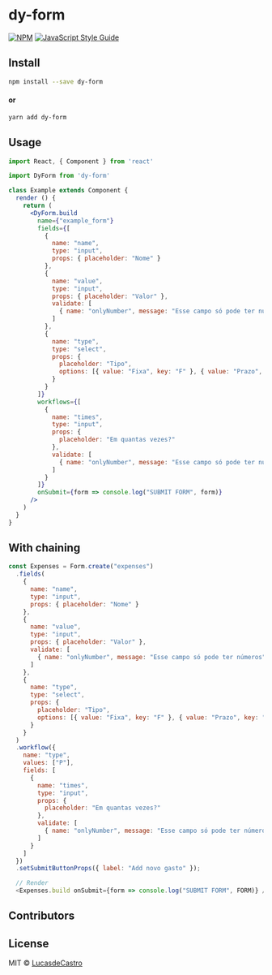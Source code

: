 # dy-form

> 

[![NPM](https://img.shields.io/npm/v/dy-form.svg)](https://www.npmjs.com/package/dy-form) [![JavaScript Style Guide](https://img.shields.io/badge/code_style-standard-brightgreen.svg)](https://standardjs.com)

## Install

```bash
npm install --save dy-form
```

#### or


```bash
yarn add dy-form
```

## Usage

```jsx
import React, { Component } from 'react'

import DyForm from 'dy-form'

class Example extends Component {
  render () {
    return (
      <DyForm.build
        name={"example_form"}
        fields={[
          {
            name: "name",
            type: "input",
            props: { placeholder: "Nome" }
          },
          {
            name: "value",
            type: "input",
            props: { placeholder: "Valor" },
            validate: [
              { name: "onlyNumber", message: "Esse campo só pode ter números" }
            ]
          },
          {
            name: "type",
            type: "select",
            props: {
              placeholder: "Tipo",
              options: [{ value: "Fixa", key: "F" }, { value: "Prazo", key: "P" }]
            }
          }
        ]}
        workflows={[
          {
            name: "times",
            type: "input",
            props: {
              placeholder: "Em quantas vezes?"
            },
            validate: [
              { name: "onlyNumber", message: "Esse campo só pode ter números" }
            ]
          }
        ]}
        onSubmit={form => console.log("SUBMIT FORM", form)}
      />
    )
  }
}
```

## With chaining

```javascript
const Expenses = Form.create("expenses")
  .fields(
    {
      name: "name",
      type: "input",
      props: { placeholder: "Nome" }
    },
    {
      name: "value",
      type: "input",
      props: { placeholder: "Valor" },
      validate: [
        { name: "onlyNumber", message: "Esse campo só pode ter números" }
      ]
    },
    {
      name: "type",
      type: "select",
      props: {
        placeholder: "Tipo",
        options: [{ value: "Fixa", key: "F" }, { value: "Prazo", key: "P" }]
      }
    }
  )
  .workflow({
    name: "type",
    values: ["P"],
    fields: [
      {
        name: "times",
        type: "input",
        props: {
          placeholder: "Em quantas vezes?"
        },
        validate: [
          { name: "onlyNumber", message: "Esse campo só pode ter números" }
        ]
      }
    ]
  })
  .setSubmitButtonProps({ label: "Add novo gasto" });
```

```javascript
  // Render
  <Expenses.build onSubmit={form => console.log("SUBMIT FORM", FORM)} />
```

## Contributors

<!-- ALL-CONTRIBUTORS-LIST: START - Do not remove or modify this section -->
<!-- ALL-CONTRIBUTORS-LIST:END -->

## License

MIT © [LucasdeCastro](https://github.com/LucasdeCastro)
